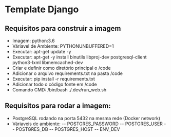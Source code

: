 # Template Django

## Requisitos para construir a imagem

- Imagem: python:3.6
- Váriavel de Ambiente: PYTHONUNBUFFERED=1
- Executar: apt-get update -y
- Executar: apt-get -y install binutils libproj-dev postgresql-client python3-lxml libmemcached-dev
- Criar e definir como diretório principal o /code
- Adicionar o arquivo requirements.txt na pasta /code
- Executar: pip install -r requirements.txt
- Adicionar todo o código fonte em /code
- Comando CMD: /bin/bash ./.dev/run_web.sh


## Requisitos para rodar a imagem:
- PostgreSQL rodando na porta 5432 na mesma rede (Docker network)
- Váriaveis de ambiente:
    -- POSTGRES_PASSWORD
    -- POSTGRES_USER
    -- POSTGRES_DB
    -- POSTGRES_HOST
    -- ENV_DEV
